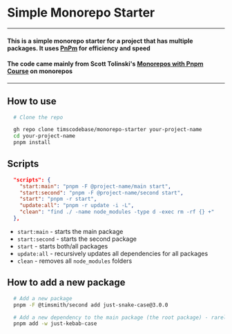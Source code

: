 # Simple Monorepo Starter

---

#### This is a simple monorepo starter for a project that has multiple packages. It uses [PnPm](https://pnpm.io/) for efficiency and speed

#### The code came mainly from Scott Tolinski's [Monorepos with Pnpm Course](https://leveluptutorials.com/tutorials/monorepos-with-pnpm) on monorepos

---

## How to use

```bash
  # Clone the repo

  gh repo clone timscodebase/monorepo-starter your-project-name
  cd your-project-name
  pnpm install
```

## Scripts

```json
  "scripts": {
    "start:main": "pnpm -F @project-name/main start",
    "start:second": "pnpm -F @project-name/second start",
    "start": "pnpm -r start",
    "update:all": "pnpm -r update -i -L",
    "clean": "find ./ -name node_modules -type d -exec rm -rf {} +"
  },
```

- `start:main` - starts the main package
- `start:second` - starts the second package
- `start` - starts both/all packages
- `update:all` - recursively updates all dependencies for all packages
- `clean` - removes all `node_modules` folders

## How to add a new package

```bash
  # Add a new package
  pnpm -F @timsmith/second add just-snake-case@3.0.0

  # Add a new dependency to the main package (the root package) - rarely needed
  pnpm add -w just-kebab-case
```
